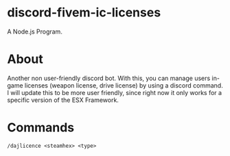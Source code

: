 # discord-fivem-ic-licenses
 A Node.js Program.

# About
Another non user-friendly discord bot.
With this, you can manage users in-game licenses (weapon license, drive license)  by using a discord command.
I will update this to be more user friendly, since right now it only works for a specific version of the ESX Framework.

# Commands
```/dajlicence <steamhex> <type>```

